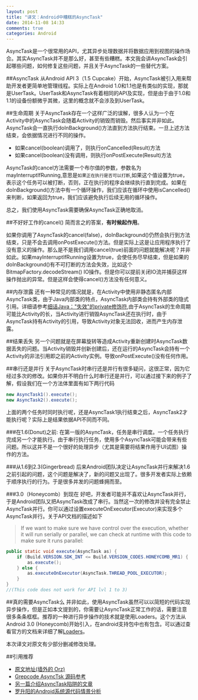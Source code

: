 ```yaml
---
layout: post
title: "译文：Android中糟糕的AsyncTask"
date: 2014-11-08 14:33
comments: true
categories: Android
---
```

AsyncTask是一个很常用的API，尤其异步处理数据并将数据应用到视图的操作场合。其实AsyncTask并不是那么好，甚至有些糟糕。本文我会讲AsyncTask会引起哪些问题，如何修复这些问题，并且关于AsyncTask的一些替代方案。

##AsyncTask
从Android API 3（1.5 Cupcake）开始，AsyncTask被引入用来帮助开发者更简单地管理线程。实际上在Android 1.0和1.1也是有类似的实现，那就是UserTask。UserTask和AsyncTask有着相同的API及实现，但是由于由于1.0和1.1的设备份额微乎其微，这里的概念就不会涉及到UserTask。
<!--more-->

##生命周期
关于AsyncTask存在一个这样广泛的误解，很多人认为一个在Activity中的AsyncTask会随着Activity的销毁而销毁。然后事实并非如此。AsyncTask会一直执行doInBackground()方法直到方法执行结束。一旦上述方法结束，会依据情况进行不同的操作。
  
  * 如果cancel(boolean)调用了，则执行onCancelled(Result)方法
  * 如果cancel(boolean)没有调用，则执行onPostExecute(Result)方法

AsyncTask的cancel方法需要一个布尔值的参数，参数名为mayInterruptIfRunning,意思是`如果正在执行是否可以打断`,如果这个值设置为true，表示这个任务可以被打断，否则，正在执行的程序会继续执行直到完成。如果在doInBackground()方法中有一个循环操作，我们应该在循环中使用isCancelled()来判断，如果返回为true，我们应该避免执行后续无用的循环操作。

总之，我们使用AsyncTask需要确保AsyncTask正确地取消。

##不好好工作的cancel()
简而言之的答案，**有时候起作用**。

如果你调用了AsyncTask的cancel(false)，doInBackground()仍然会执行到方法结束，只是不会去调用onPostExecute()方法。但是实际上这是让应用程序执行了没有意义的操作。那么是不是我们调用cancel(true)前面的问题就能解决呢？并非如此。如果mayInterruptIfRunning设置为true，会使任务尽早结束，但是如果的doInBackground()有不可打断的方法会失效，比如这个BitmapFactory.decodeStream() IO操作。但是你可以提前关闭IO流并捕获这样操作抛出的异常。但是这样会使得cancel()方法没有任何意义。

##内存泄露
还有一种常见的情况就是，在Activity中使用非静态匿名内部AsyncTask类，由于Java内部类的特点，AsyncTask内部类会持有外部类的隐式引用。详细请参考[细话Java："失效"的private修饰符](http://droidyue.com/blog/2014/10/02/the-private-modifier-in-java/),由于AsyncTask的生命周期可能比Activity的长，当Activity进行销毁AsyncTask还在执行时，由于AsyncTask持有Activity的引用，导致Activity对象无法回收，进而产生内存泄露。

##结果丢失
另一个问题就是在屏幕旋转等造成Activity重新创建时AsyncTask数据丢失的问题。当Activity销毁并创新创建后，还在运行的AsyncTask会持有一个Activity的非法引用即之前的Activity实例。导致onPostExecute()没有任何作用。

##串行还是并行
关于AsyncTask时串行还是并行有很多疑问，这很正常，因为它经过多次的修改。如果你并不明白什么时串行还是并行，可以通过接下来的例子了解，假设我们在一个方法体里面有如下两行代码
```java
new AsyncTask1().execute();
new AsyncTask2().execute();
```
上面的两个任务时同时执行呢，还是AsyncTask1执行结束之后，AsyncTask2才能执行呢？实际上是结果依据API不同而不同。

###在1.6(Donut)之前:
在第一版的AsyncTask，任务是串行调度。一个任务执行完成另一个才能执行。由于串行执行任务，使用多个AsyncTask可能会带来有些问题。所以这并不是一个很好的处理异步（尤其是需要将结果作用于UI试图）操作的方法。

###从1.6到2.3(Gingerbread)
后来Android团队决定让AsyncTask并行来解决1.6之前引起的问题，这个问题是解决了，新的问题又出现了。很多开发者实际上依赖于顺序执行的行为。于是很多并发的问题蜂拥而至。

###3.0（Honeycomb）到现在
好吧，开发者可能并不喜欢让AsyncTask并行，于是Android团队又把AsyncTask改成了串行。当然这一次的修改并没有完全禁止AsyncTask并行。你可以通过设置executeOnExecutor(Executor)来实现多个AsyncTask并行。关于API文档的描述如下

>If we want to make sure we have control over the execution, whether it will run serially or parallel, we can check at runtime with this code to make sure it runs parallel:

```java
public static void execute(AsyncTask as) {
	if (Build.VERSION.SDK_INT <= Build.VERSION_CODES.HONEYCOMB_MR1) {
		as.execute();
	} else {
		as.executeOnExecutor(AsyncTask.THREAD_POOL_EXECUTOR);
	}
}
//(This code does not work for API lvl 1 to 3)
```

##真的需要AsyncTask么
并非如此，使用AsyncTask虽然可以以简短的代码实现异步操作，但是正如本文提到的，你需要让AsyncTask正常工作的话，需要注意很多条条框框。推荐的一种进行异步操作的技术就是使用Loaders。这个方法从Android 3.0 (Honeycomb)开始引入，在android支持包中也有包含。可以通过查看官方的文档来详细了解[Loaders](http://developer.android.com/guide/components/loaders.html)。

本次译文对原文有少部分删减修改处理。

##引用推荐
  * [原文地址(墙外的 Orz)](http://bon-app-etit.blogspot.hk/2013/04/the-dark-side-of-asynctask.html)
  * [Grepcode AsyncTsk 源码参考](http://grepcode.com/file/repository.grepcode.com/java/ext/com.google.android/android/4.4.4_r1/android/os/AsyncTask.java#AsyncTask)
  * [另一篇介绍AsyncTask陷阱的文章](http://blog.danlew.net/2014/06/21/the-hidden-pitfalls-of-asynctask/)
  * <a href="http://www.amazon.cn/gp/product/B009OLU8EE/ref=as_li_qf_sp_asin_tl?ie=UTF8&camp=536&creative=3200&creativeASIN=B009OLU8EE&linkCode=as2&tag=droidyue-23">罗升阳的Android系统源代码情景分析</a><img src="http://ir-cn.amazon-adsystem.com/e/ir?t=droidyue-23&l=as2&o=28&a=B009OLU8EE" width="1" height="1" border="0" alt="" style="border:none !important; margin:0px !important;" />

